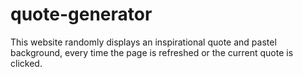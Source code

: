 # quote-generator

This website randomly displays an inspirational quote and pastel background, every time the page is refreshed or the current quote is clicked.
